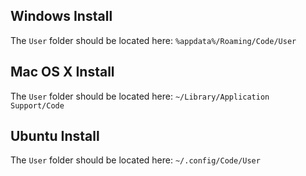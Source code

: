 ## Windows Install

The `User` folder should be located here: `%appdata%/Roaming/Code/User`

## Mac OS X Install

The `User` folder should be located here: `~/Library/Application Support/Code`

## Ubuntu Install

The `User` folder should be located here: `~/.config/Code/User`
